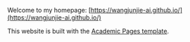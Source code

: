 
Welcome to my homepage: [https://wangjunjie-ai.github.io/](https://wangjunjie-ai.github.io/)

This website is built with the [Academic Pages template](https://academicpages.github.io/).
